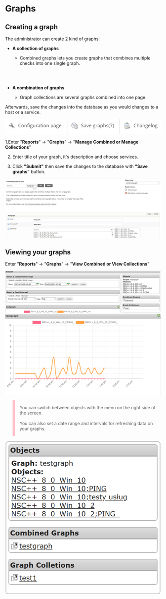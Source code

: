 # Graphs

## Creating a graph

The administrator can create 2 kind of graphs:

- **A collection of graphs**

    - Combined graphs lets you create graphs that combines multiple checks into one single graph.

<br></br>

- **A combination of graphs**

    - Graph collections are several graphs combined into one page.


Afterwards, save the changes into the database as you would changes to a host or a service. 

![Graphs](/media/06_00_03_01_graphs.png)

1.Enter "**Reports**" -> "**Graphs**" -> "**Manage Combined or Manage Collections**"

2. Enter title of your graph, it's description and choose services.

3. Click **"Submit"** then save the changes to the database with **"Save graphs"** button. 

![Graphs](/media/06_00_03_02_graphs.png)


## Viewing your graphs

Enter "**Reports**" -> "**Graphs**" -> "**View Combined or View Collections**"


![Graphs](/media/06_00_03_03_graphs.png)
![Graphs](/media/06_00_03_04_graphs.png)

<blockquote style="border-left: 8px solid pink; padding: 15px;">
You can switch between objects with the menu on the right side of the screen. 
<br></br>
You can also set a date range and intervals for refreshing data on your graphs. 
</blockquote>

![Graphs](/media/06_00_03_05_graphs.png)

